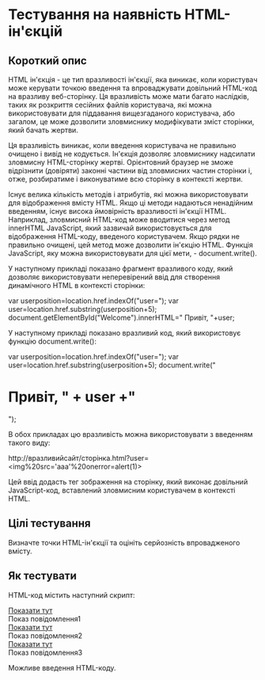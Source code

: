 # Тестування на наявність HTML-ін'єкцій

## Короткий опис

HTML ін'єкція - це тип вразливості ін'єкції, яка виникає, коли користувач може керувати точкою введення та впроваджувати довільний HTML-код на вразливу веб-сторінку. Ця вразливість може мати багато наслідків, таких як розкриття сесійних файлів користувача, які можна використовувати для піддавання вищезгаданого користувача, або загалом, це може дозволити зловмиснику модифікувати зміст сторінки, який бачать жертви.

Ця вразливість виникає, коли введення користувача не правильно очищено і вивід не кодується. Ін'єкція дозволяє зловмиснику надсилати зловмисну HTML-сторінку жертві. Орієнтовний браузер не зможе відрізнити (довіряти) законні частини від зловмисних частин сторінки і, отже, розбиратиме і виконуватиме всю сторінку в контексті жертви.

Існує велика кількість методів і атрибутів, які можна використовувати для відображення вмісту HTML. Якщо ці методи надаються ненадійним введенням, існує висока ймовірність вразливості ін'єкції HTML. Наприклад, зловмисний HTML-код може вводитися через метод innerHTML JavaScript, який зазвичай використовується для відображення HTML-коду, введеного користувачем. Якщо рядки не правильно очищені, цей метод може дозволити ін'єкцію HTML. Функція JavaScript, яку можна використовувати для цієї мети, - document.write().

У наступному прикладі показано фрагмент вразливого коду, який дозволяє використовувати неперевірений ввід для створення динамічного HTML в контексті сторінки:

var userposition=location.href.indexOf("user=");
var user=location.href.substring(userposition+5);
document.getElementById("Welcome").innerHTML=" Привіт, "+user;

У наступному прикладі показано вразливий код, який використовує функцію document.write():

var userposition=location.href.indexOf("user=");
var user=location.href.substring(userposition+5);
document.write("<h1>Привіт, " + user +"</h1>");

В обох прикладах цю вразливість можна використовувати з введенням такого виду:

http://вразливийсайт/сторінка.html?user=<img%20src='aaa'%20onerror=alert(1)>

Цей ввід додасть тег зображення на сторінку, який виконає довільний JavaScript-код, вставлений зловмисним користувачем в контексті HTML.

## Цілі тестування

Визначте точки HTML-ін'єкції та оцініть серйозність впровадженого вмісту.

## Як тестувати

HTML-код містить наступний скрипт:

<script src="../js/jquery-1.7.1.js"></script>
<script>
function setMessage(){
    var t=location.hash.slice(1);
    $("div[id="+t+"]").text("DOM тепер завантажено та його можна змінювати.");
}
$(document).ready(setMessage  );
$(window).bind("hashchange",setMessage)
</script>
<body>
    <script src="../js/embed.js"></script>
    <span><a href="#message" > Показати тут</a><div id="message">Показ повідомлення1</div></span>
    <span><a href="#message1" > Показати тут</a><div id="message1">Показ повідомлення2</div>
    <span><a href="#message2" > Показати тут</a><div id="message2">Показ повідомлення3</div>
</body>

Можливе введення HTML-коду.

